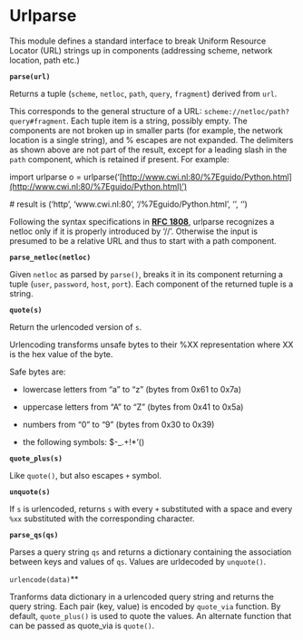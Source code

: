 # Urlparse

This module defines a standard interface to break Uniform Resource Locator (URL)
strings up in components (addressing scheme, network location, path etc.)


**`parse(url)`**

Returns a tuple (```scheme```, ```netloc```, ```path```, ```query```, ```fragment```) derived from ```url```.

This corresponds to the general structure of a URL: `scheme://netloc/path?query#fragment`.
Each tuple item is a string, possibly empty. The components are not broken up in
smaller parts (for example, the network location is a single string), and %
escapes are not expanded. The delimiters as shown above are not part of the
result, except for a leading slash in the ```path``` component, which is retained if
present.  For example:

import urlparse
o = urlparse(‘[http://www.cwi.nl:80/%7Eguido/Python.html](http://www.cwi.nl:80/%7Eguido/Python.html)’)

<p># result is (‘http’, ‘www.cwi.nl:80’, ‘/%7Eguido/Python.html’, ‘’, ‘’)</p>

Following the syntax specifications in [**RFC 1808**](https://tools.ietf.org/html/rfc1808.html), urlparse recognizes
a netloc only if it is properly introduced by ‘//’.  Otherwise the
input is presumed to be a relative URL and thus to start with
a path component.


**`parse_netloc(netloc)`**

Given ```netloc``` as parsed by `parse()`, breaks it in its component returning a tuple (```user```, ```password```, ```host```, ```port```).
Each component of the returned tuple is a string.


**`quote(s)`**

Return the urlencoded version of ```s```.

Urlencoding transforms unsafe bytes to their %XX representation where XX is the hex value of the byte.

Safe bytes are:


* lowercase letters from “a” to “z” (bytes from 0x61 to 0x7a)


* uppercase letters from “A” to “Z” (bytes from 0x41 to 0x5a)


* numbers from “0” to “9” (bytes from 0x30 to 0x39)


* the following symbols: $-_.+!\*’()


**`quote_plus(s)`**

Like `quote()`, but also escapes `+` symbol.


**`unquote(s)`**

If ```s``` is urlencoded, returns ```s``` with every `+` substituted with a space and every `%xx` substituted with the corresponding character.


**`parse_qs(qs)`**

Parses a query string ```qs``` and returns a dictionary containing the association between keys and values of ```qs```.
Values are urldecoded by `unquote()`.


`urlencode(data)`**

Tranforms data dictionary in a urlencoded query string and returns the query string.
Each pair (key, value) is encoded by ```quote_via``` function.
By default, `quote_plus()` is used to quote the values.
An alternate function that can be passed as quote_via is `quote()`.
<!--stackedit_data:
eyJoaXN0b3J5IjpbMzkwMDQ1MjUyLDEyNTA3NTExNzJdfQ==
-->